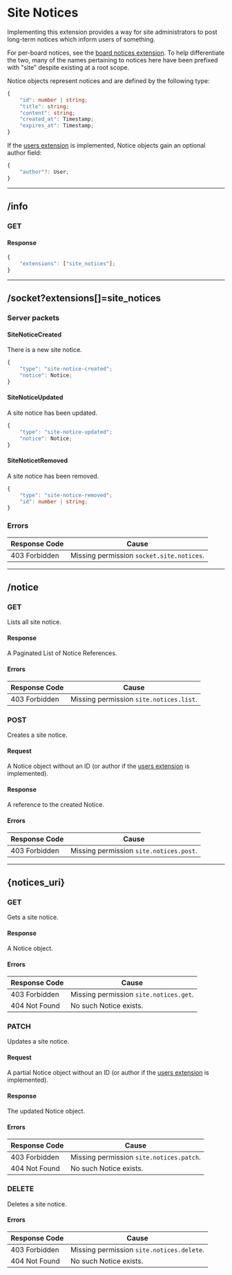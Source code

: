 Site Notices
============
Implementing this extension provides a way for site administrators to post long-term notices which inform users of something.

For per-board notices, see the [board notices extension](./board_notices.md).
To help differentiate the two, many of the names pertaining to notices here have been prefixed with "site" despite existing at a root scope.

Notice objects represent notices and are defined by the following type:
```typescript
{
	"id": number | string;
	"title": string;
	"content": string;
	"created_at": Timestamp;
	"expires_at": Timestamp;
}
```

If the [users extension](./users.md) is implemented, Notice objects gain an optional author field:
```typescript
{
	"author"?: User;
}
```

--------------------------------------------------------------------------------

## /info
### GET
#### Response
```typescript
{
	"extensions": ["site_notices"];
}
```

--------------------------------------------------------------------------------

## /socket?extensions[]=site_notices
### Server packets
#### SiteNoticeCreated
There is a new site notice.
```typescript
{
	"type": "site-notice-created";
	"notice": Notice;
}
```
#### SiteNoticeUpdated
A site notice has been updated.
```typescript
{
	"type": "site-notice-updated";
	"notice": Notice;
}
```
#### SiteNoticetRemoved
A site notice has been removed.
```typescript
{
	"type": "site-notice-removed";
	"id": number | string;
}
```
### Errors
| Response Code | Cause                                     |
|---------------|-------------------------------------------|
| 403 Forbidden | Missing permission `socket.site.notices`. |

--------------------------------------------------------------------------------

## /notice
### GET
Lists all site notice.
#### Response
A Paginated List of Notice References.
#### Errors
| Response Code | Cause                                   |
|---------------|-----------------------------------------|
| 403 Forbidden | Missing permission `site.notices.list`. |

### POST
Creates a site notice.
#### Request
A Notice object without an ID (or author if the [users extension](./users.md) is implemented).
#### Response
A reference to the created Notice.
#### Errors
| Response Code | Cause                                   |
|---------------|-----------------------------------------|
| 403 Forbidden | Missing permission `site.notices.post`. |

--------------------------------------------------------------------------------

## {notices_uri}
### GET
Gets a site notice.
#### Response
A Notice object.
#### Errors
| Response Code | Cause                                  |
|---------------|----------------------------------------|
| 403 Forbidden | Missing permission `site.notices.get`. |
| 404 Not Found | No such Notice exists.                 |

### PATCH
Updates a site notice.
#### Request
A partial Notice object without an ID (or author if the [users extension](./users.md) is implemented).
#### Response
The updated Notice object.
#### Errors
| Response Code | Cause                                    |
|---------------|------------------------------------------|
| 403 Forbidden | Missing permission `site.notices.patch`. |
| 404 Not Found | No such Notice exists.                   |

### DELETE
Deletes a site notice.
#### Errors
| Response Code | Cause                                     |
|---------------|-------------------------------------------|
| 403 Forbidden | Missing permission `site.notices.delete`. |
| 404 Not Found | No such Notice exists.                    |
